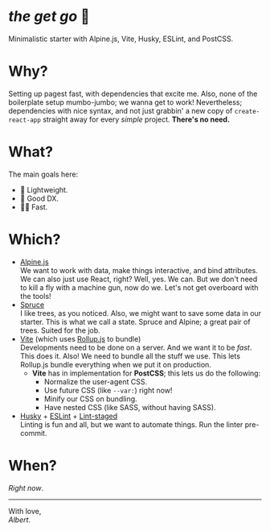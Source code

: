 # _the get go_ :horse:
Minimalistic starter with Alpine.js, Vite, Husky, ESLint, and PostCSS.

# Why?
Setting up pagest fast, with dependencies that excite me. 
Also, none of the boilerplate setup mumbo-jumbo; we wanna get to work!
Nevertheless; dependencies with nice syntax, and not just grabbin' a new copy of `create-react-app` straight away for every _simple_ project. **There's no need.**

# What?
The main goals here:
- 🦢  Lightweight.
- 💽  Good DX.
- 🏇🏻  Fast. 

# Which?
- [Alpine.js](https://github.com/alpinejs/alpine)\
We want to work with data, make things interactive, and bind attributes. We can also just use React, right? 
Well, yes. We can. But we don't need to kill a fly with a machine gun, now do we. 
Let's not get overboard with the tools!
- [Spruce](https://github.com/ryangjchandler/spruce)\
I like trees, as you noticed. Also, we might want to save some data in our starter. 
This is what we call a state. Spruce and Alpine; a great pair of trees. 
Suited for the job.
- [Vite](https://github.com/vitejs/vite) (which uses [Rollup.js](https://github.com/webpack/webpack) to bundle)\
Developments need to be done on a server. And we want it to be _fast_. This does it. Also! We need to bundle all the stuff we use. This lets Rollup.js bundle everything when we put it on production.
  - **Vite** has in implementation for **PostCSS**; this lets us do the following:
    - Normalize the user-agent CSS.
    - Use future CSS (like `--var:`) right now!
    - Minify our CSS on bundling.
    - Have nested CSS (like SASS, without having SASS).
- [Husky](https://github.com/typicode/husky) + [ESLint](https://github.com/eslint/eslint) + [Lint-staged](https://github.com/okonet/lint-staged)\
Linting is fun and all, but we want to automate things. 
Run the linter pre-commit.

# When?
_Right now_.

---

With love,\
_Albert_.
